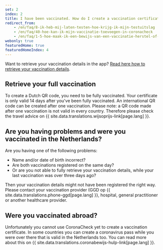 ```yaml
---
set: 2
index: 2
title: I have been vaccinated. How do I create a vaccination certificate?
redirect_from: 
    - /en/faq/8-ik-heb-mij-laten-testen-hoe-krijg-ik-mijn-testuitslag
    - /en/faq/40-hoe-kan-ik-mijn-vaccinatie-toevoegen-in-coronacheck
    - /en/faq/1-5-hoe-maak-ik-een-bewijs-van-een-vaccinatie-herstel-of-testuitslag
webonly: true
featuredHome: true
featuredHomeIndex: 4
---
```

Want to retrieve your vaccination details in the app? [Read here how to retrieve your vaccination details](/en/faq/1-1-hoe-werkt-de-coronacheck-app). 

## Retrieve your full vaccination
To create a Dutch QR code, you need to be fully vaccinated. Your certificate is only valid 14 days after you've been fully vaccinated. An international QR code can be created after one vaccination. Please note: a QR code made after one vaccination is not valid in every country. Therefore please check the travel advice on {{ site.data.translations.wijsoprijs-link[page.lang] }}.

## Are you having problems and were you vaccinated in the Netherlands?

Are you having one of the following problems:

- Name and/or date of birth incorrect?
- Are both vaccinations registered on the same day?
- Or are you not able to fully retrieve your vaccination details, while your last vaccination was over three days ago?

Then your vaccination details might not have been registered the right way. Please contact your vaccination provider  (GGD op {{ site.data.translations.phone-ggd[page.lang] }}, hospital, general practitioner or another healthcare provider.

## Were you vaccinated abroad?
Unfortunately you cannot use CoronaCheck yet to create a vaccination certificate. In some countries you can create a coronavirus pass while you were over there that is valid in the Netherlands too. You can read more about this on {{ site.data.translations.coronabewijs-hulp-link[page.lang] }}.
